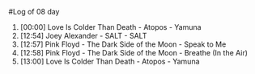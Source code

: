 #Log of 08 day

1. [00:00] Love Is Colder Than Death - Atopos - Yamuna
1. [12:54] Joey Alexander - SALT - SALT
1. [12:57] Pink Floyd - The Dark Side of the Moon - Speak to Me
1. [12:58] Pink Floyd - The Dark Side of the Moon - Breathe (In the Air)
1. [13:00] Love Is Colder Than Death - Atopos - Yamuna
